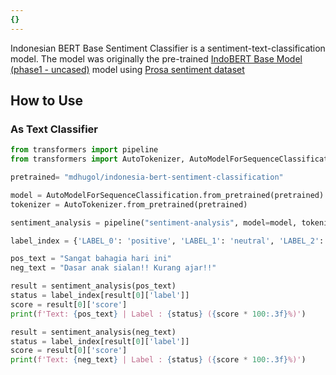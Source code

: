 ```yaml
---
{}
---
```

Indonesian BERT Base Sentiment Classifier is a sentiment-text-classification model. The model was originally the pre-trained [IndoBERT Base Model (phase1 - uncased)](https://huggingface.co/indobenchmark/indobert-base-p1) model using [Prosa sentiment dataset](https://github.com/indobenchmark/indonlu/tree/master/dataset/smsa_doc-sentiment-prosa)

## How to Use
### As Text Classifier
```python
from transformers import pipeline
from transformers import AutoTokenizer, AutoModelForSequenceClassification

pretrained= "mdhugol/indonesia-bert-sentiment-classification"

model = AutoModelForSequenceClassification.from_pretrained(pretrained)
tokenizer = AutoTokenizer.from_pretrained(pretrained)

sentiment_analysis = pipeline("sentiment-analysis", model=model, tokenizer=tokenizer)

label_index = {'LABEL_0': 'positive', 'LABEL_1': 'neutral', 'LABEL_2': 'negative'}

pos_text = "Sangat bahagia hari ini"
neg_text = "Dasar anak sialan!! Kurang ajar!!"

result = sentiment_analysis(pos_text)
status = label_index[result[0]['label']]
score = result[0]['score']
print(f'Text: {pos_text} | Label : {status} ({score * 100:.3f}%)')

result = sentiment_analysis(neg_text)
status = label_index[result[0]['label']]
score = result[0]['score']
print(f'Text: {neg_text} | Label : {status} ({score * 100:.3f}%)')
```
